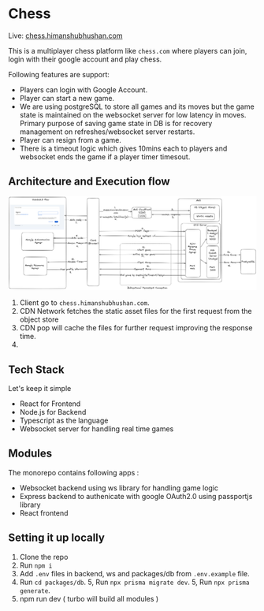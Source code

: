 # Chess

Live: [chess.himanshubhushan.com](https://chess.himanshubhushan.com)

This is a multiplayer chess platform like `chess.com` where players can join, login with their google account and play chess.

Following features are support:
- Players can login with Google Account.
- Player can start a new game.
- We are using postgreSQL to store all games and its moves but the game state is maintained on the websocket server for low latency in moves. Primary purpose of saving game state in DB is for recovery management on refreshes/websocket server restarts.
- Player can resign from a game.
- There is a timeout logic which gives 10mins each to players and websocket ends the game if a player timer timesout.

## Architecture and Execution flow

![Architecture](Chess-arch.png)

1. Client go to `chess.himanshubhushan.com`.
2. CDN Network fetches the static asset files for the first request from the object store
3. CDN pop will cache the files for further request improving the response time.
4. 


## Tech Stack

Let's keep it simple

- React for Frontend
- Node.js for Backend
- Typescript as the language
- Websocket server for handling real time games

## Modules

The monorepo contains following apps :
- Websocket backend using ws library for handling game logic
- Express backend to authenicate with google OAuth2.0 using passportjs library
- React frontend 

## Setting it up locally
1. Clone the repo
2. Run `npm i`
3. Add `.env` files in backend, ws and packages/db from `.env.example` file.
4. Run `cd packages/db`.
5, Run `npx prisma migrate dev`.
5, Run `npx prisma generate`.
4. npm run dev ( turbo will build all modules )
